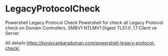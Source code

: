# LegacyProtocolCheck
Powershell Legacy Protocol Check
Powershell for check all Legacy Protocol check on Domain Controllers.
SMBV1
NTLMV1 
Digest
TLS1.0 ,1.1 Client ve Server 

All details https://koraycankaraduman.com/powershell-legacy-protocol-check/
